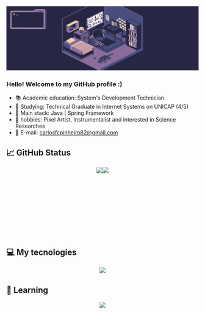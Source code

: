 <div>
  <img src="githubpage.gif">
<div>

### Hello! Welcome to my GitHub profile :)

- 📚 Academic education: System's Development Technician
- 📝 Studying: Technical Graduate in Internet Systems on UNICAP (4/5)
- 🔴 Main stack: Java | Spring Framework
- 🎲 hobbies: Pixel Artist, Instrumentalist and interested in Science Researches
- 📧 E-mail: carlosfcpinheiro82@gmail.com

## 📈 GitHub Status
<div align="center" style="display: flex; justify-content: center; align-items: center; flex-wrap: wrap;">
    <img height="180em" src="https://github-readme-stats.vercel.app/api?username=CarlosfcPinheiro&show_icons=false&theme=tokyonight&include_all_commits=true&count_private=true"/>
    <img height="180em" src="https://github-readme-stats.vercel.app/api/top-langs/?username=CarlosfcPinheiro&layout=compact&langs_count=7&theme=tokyonight"/>
</div>

## 💻 My tecnologies
  
<div style="display: inline_block">
  <p align="center">
   <a href="https://skillicons.dev">
     <img src="https://skillicons.dev/icons?i=java,spring,react,nodejs,mysql,postgres,docker,linux,arch" />
   </a>
  </p>
          
</div>

## 📖 Learning
<div style="display: inline_block">
   <p align="center">
    <a href="https://skillicons.dev">
      <img src="https://skillicons.dev/icons?i=c,redis,azure,tailwindcss,typescript" />
   </a>
</div>
